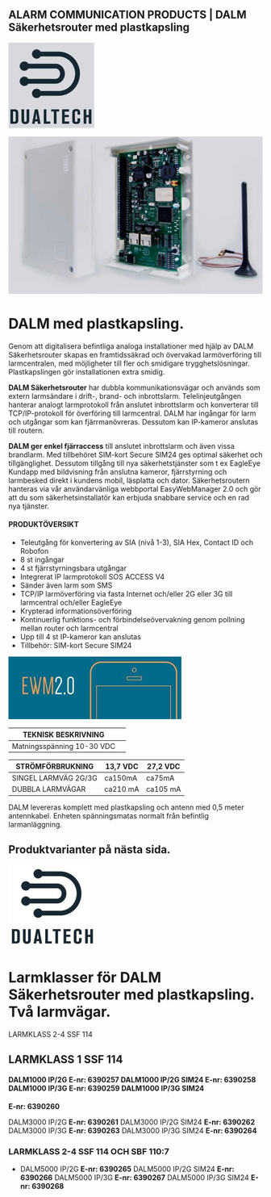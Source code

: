 ## ALARM COMMUNICATION PRODUCTS | DALM Säkerhetsrouter med plastkapsling

![](_page_0_Picture_1.jpeg)

![](_page_0_Picture_2.jpeg)

# DALM med plastkapsling.

Genom att digitalisera befintliga analoga installationer med hjälp av DALM Säkerhetsrouter skapas en framtidssäkrad och övervakad larmöverföring till larmcentralen, med möjligheter till fler och smidigare trygghetslösningar. Plastkapslingen gör installationen extra smidig.

**DALM Säkerhetsrouter** har dubbla kommunikationsvägar och används som extern larmsändare i drift-, brand- och inbrottslarm. Telelinjeutgången hanterar analogt larmprotokoll från anslutet inbrottslarm och konverterar till TCP/IP-protokoll för överföring till larmcentral. DALM har ingångar för larm och utgångar som kan fjärrmanövreras. Dessutom kan IP-kameror anslutas till routern.

**DALM ger enkel fjärraccess** till anslutet inbrottslarm och även vissa brandlarm. Med tillbehöret SIM-kort Secure SIM24 ges optimal säkerhet och tillgänglighet. Dessutom tillgång till nya säkerhetstjänster som t ex EagleEye Kundapp med bildvisning från anslutna kameror, fjärrstyrning och larmbesked direkt i kundens mobil, läsplatta och dator. Säkerhetsroutern hanteras via vår användarvänliga webbportal EasyWebManager 2.0 och gör att du som säkerhetsinstallatör kan erbjuda snabbare service och en rad nya tjänster.

#### PRODUKTÖVERSIKT

- Teleutgång för konvertering av SIA (nivå 1-3), SIA Hex, Contact ID och Robofon
- 8 st ingångar
- 4 st fjärrstyrningsbara utgångar
- Integrerat IP larmprotokoll SOS ACCESS V4
- Sänder även larm som SMS
- TCP/IP larmöverföring via fasta Internet och/eller 2G eller 3G till larmcentral och/eller EagleEye
- Krypterad informationsöverföring
- Kontinuerlig funktions- och förbindelseövervakning genom pollning mellan router och larmcentral
- Upp till 4 st IP-kameror kan anslutas
- Tillbehör: SIM-kort Secure SIM24

![](_page_0_Picture_18.jpeg)

| TEKNISK BESKRIVNING        |  |
|----------------------------|--|
| Matningsspänning 10-30 VDC |  |

| STRÖMFÖRBRUKNING     | 13,7 VDC | 27,2 VDC |
|----------------------|----------|----------|
| SINGEL LARMVÄG 2G/3G | ca150mA  | ca75mA   |
| DUBBLA LARMVÄGAR     | ca210 mA | ca105 mA |

DALM levereras komplett med plastkapsling och antenn med 0,5 meter antennkabel. Enheten spänningsmatas normalt från befintlig larmanläggning.

## Produktvarianter på nästa sida.

![](_page_1_Picture_0.jpeg)

# Larmklasser för DALM Säkerhetsrouter med plastkapsling. Två larmvägar.

LARMKLASS 2-4 SSF 114

## LARMKLASS 1 SSF 114

#### DALM1000 IP/2G **E-nr: 6390257** DALM1000 IP/2G SIM24 **E-nr: 6390258** DALM1000 IP/3G **E-nr: 6390259** DALM1000 IP/3G SIM24

**E-nr: 6390260**

DALM3000 IP/2G **E-nr: 6390261** DALM3000 IP/2G SIM24 **E-nr: 6390262** DALM3000 IP/3G **E-nr: 6390263** DALM3000 IP/3G SIM24 **E-nr: 6390264**

### LARMKLASS 2-4 SSF 114 OCH SBF 110:7

- DALM5000 IP/2G **E-nr: 6390265** DALM5000 IP/2G SIM24 **E-nr: 6390266** DALM5000 IP/3G **E-nr: 6390267** DALM5000 IP/3G SIM24 **E-nr: 6390268**